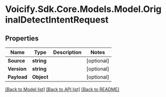 # Voicify.Sdk.Core.Models.Model.OriginalDetectIntentRequest
## Properties

Name | Type | Description | Notes
------------ | ------------- | ------------- | -------------
**Source** | **string** |  | [optional] 
**Version** | **string** |  | [optional] 
**Payload** | **Object** |  | [optional] 

[[Back to Model list]](../README.md#documentation-for-models) [[Back to API list]](../README.md#documentation-for-api-endpoints) [[Back to README]](../README.md)

